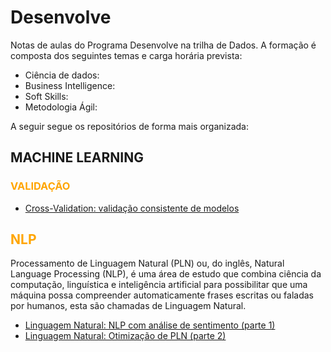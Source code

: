 # Desenvolve

Notas de aulas do Programa Desenvolve na trilha de Dados. A formação é composta dos seguintes temas e carga horária prevista:

- Ciência de dados:
- Business Intelligence:
- Soft Skills:
- Metodologia Ágil:


A seguir segue os repositórios de forma mais organizada:

<!---# DATA SCIENCE--->

## MACHINE LEARNING


<!---
<h4><font color=orange>ENTENDIMENTO DOS DADOS (EDA)</font></h3>
<h4><font color=orange>PRE-PROCESSAMENTO - TRANSFORMAÇÕES</font></h3>

<h3><font color=orange>MODELOS DE MACHINE LEARNING</font></h3>

<h4><font color=orange>CLASSIFICAÇÃO</font></h3>
<h4><font color=orange>REGRESSÃO</font></h3>

<h4><font color=orange>DEPLOY</font></h3>
--->


<h3><font color=orange>VALIDAÇÃO</font></h3>

* [Cross-Validation: validação consistente de modelos](https://github.com/mbaliu-treino/Desenvolve/blob/main/LEARN_C_ML_Validacao_Cruzada.ipynb)


## <font color=orange>NLP</font></h2>

Processamento de Linguagem Natural (PLN) ou, do inglês, Natural Language Processing (NLP), é uma área de estudo que combina ciência da computação, linguística e inteligência artificial para possibilitar que uma máquina possa compreender automaticamente frases escritas ou faladas por humanos, esta são chamadas de Linguagem Natural.

* [Linguagem Natural: NLP com análise de sentimento (parte 1)](https://github.com/mbaliu-treino/Desenvolve/blob/main/LEARN_C_NLP_analise_de_sentimento_I.ipynb)
* [Linguagem Natural: Otimização de PLN (parte 2)](https://github.com/mbaliu-treino/Desenvolve/blob/main/LEARN_C_NLP_analise_de_sentimento_II.ipynb)
